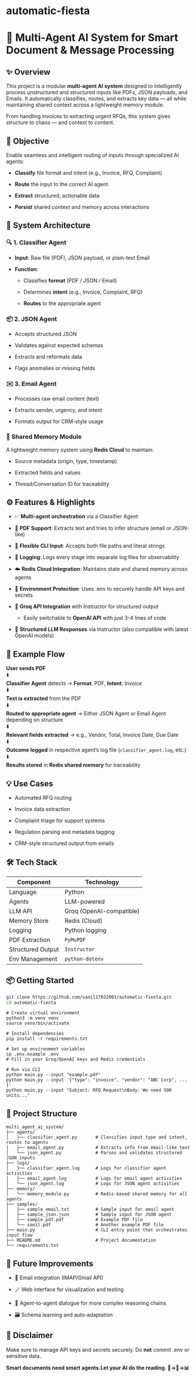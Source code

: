 # automatic-fiesta
🧠 Multi-Agent AI System for Smart Document & Message Processing
================================================================

✨ Overview
----------

This project is a modular **multi-agent AI system** designed to intelligently process unstructured and structured inputs like PDFs, JSON payloads, and Emails. It automatically classifies, routes, and extracts key data — all while maintaining shared context across a lightweight memory module.

From handling invoices to extracting urgent RFQs, this system gives structure to chaos — and context to content.

🎯 Objective
------------

Enable seamless and intelligent routing of inputs through specialized AI agents:

*   **Classify** file format and intent (e.g., Invoice, RFQ, Complaint)
    
*   **Route** the input to the correct AI agent
    
*   **Extract** structured, actionable data
    
*   **Persist** shared context and memory across interactions
    

🧩 System Architecture
----------------------

### 🔍 1. Classifier Agent

*   **Input**: Raw file (PDF), JSON payload, or plain-text Email
    
*   **Function**:
    
    *   Classifies **format** (PDF / JSON / Email)
        
    *   Determines **intent** (e.g., Invoice, Complaint, RFQ)
        
    *   **Routes** to the appropriate agent

### 📦 2. JSON Agent

*   Accepts structured JSON
    
*   Validates against expected schemas
    
*   Extracts and reformats data
    
*   Flags anomalies or missing fields
    

### ✉️ 3. Email Agent

*   Processes raw email content (text)
    
*   Extracts sender, urgency, and intent
    
*   Formats output for CRM-style usage
    

### 🧠 Shared Memory Module

A lightweight memory system using **Redis Cloud** to maintain:

*   Source metadata (origin, type, timestamp)
    
*   Extracted fields and values
    
*   Thread/Conversation ID for traceability

⚙️ Features & Highlights
------------------------

*   ✅ **Multi-agent orchestration** via a Classifier Agent
    
*   📄 **PDF Support**: Extracts text and tries to infer structure (email or JSON-like)
    
*   🔌 **Flexible CLI Input**: Accepts both file paths and literal strings
    
*   🧾 **Logging**: Logs every stage into separate log files for observability
    
*   ☁️ **Redis Cloud Integration**: Maintains state and shared memory across agents
    
*   🔐 **Environment Protection**: Uses .env to securely handle API keys and secrets
    
*   🤖 **Groq API Integration** with Instructor for structured output
    
    *   Easily switchable to **OpenAI API** with just 3-4 lines of code
        
*   🧠 **Structured LLM Responses** via Instructor (also compatible with latest OpenAI models)
    

## 🚀 Example Flow

**User sends PDF**  
⬇️  
**Classifier Agent** detects → **Format**: PDF, **Intent**: Invoice  
⬇️  
**Text is extracted** from the PDF  
⬇️  
**Routed to appropriate agent** → Either JSON Agent or Email Agent depending on structure  
⬇️  
**Relevant fields extracted** → e.g., Vendor, Total, Invoice Date, Due Date  
⬇️  
**Outcome logged** in respective agent’s log file (`classifier_agent.log`, etc.)  
⬇️  
**Results stored** in **Redis shared memory** for traceability


💡 Use Cases
------------

*   Automated RFQ routing
    
*   Invoice data extraction
    
*   Complaint triage for support systems
    
*   Regulation parsing and metadata tagging
    
*   CRM-style structured output from emails
    

🛠️ Tech Stack
--------------

| Component         | Technology              |
|------------------|--------------------------|
| Language          | Python                  |
| Agents            | LLM-powered             |
| LLM API           | Groq (OpenAI-compatible)|
| Memory Store      | Redis (Cloud)           |
| Logging           | Python logging          |
| PDF Extraction    | `PyMuPDF`               |
| Structured Output | `Instructor`            |
| Env Management    | `python-dotenv`         |


## 📦 Getting Started

```bash
git clone https://github.com/sanil27022003/automatic-fiesta.git
cd automatic-fiesta
```

```
# Create virtual environment
python3 -m venv venv
source venv/bin/activate
```

```
# Install dependencies
pip install -r requirements.txt
```

```
# Set up environment variables
cp .env.example .env
# Fill in your Groq/OpenAI keys and Redis credentials
```

```
# Run via CLI
python main.py --input "example.pdf"
python main.py --input '{"type": "invoice", "vendor": "ABC Corp", ... }'
python main.py --input "Subject: RFQ Request\nBody: We need 500 units..."
```

📁 Project Structure
--------------------
```
multi_agent_ai_system/
├── agents/
│   ├── classifier_agent.py       # Classifies input type and intent, routes to agents
│   ├── email_agent.py            # Extracts info from email-like text
│   └── json_agent.py             # Parses and validates structured JSON inputs
├── logs/
│   ├── classifier_agent.log      # Logs for classifier agent activities
│   ├── email_agent.log           # Logs for email agent activities
│   └── json_agent.log            # Logs for JSON agent activities
├── memory/
│   └── memory_module.py          # Redis-based shared memory for all agents
├── samples/
│   ├── sample_email.txt          # Sample input for email agent
│   ├── sample_json.json          # Sample input for JSON agent
│   ├── sample_pdf.pdf            # Example PDF file
│   └── sanil.pdf                 # Another example PDF file
├── main.py                       # CLI entry point that orchestrates input flow
├── README.md                     # Project documentation
└── requirements.txt
```

🧪 Future Improvements
----------------------
    
*   📎 Email integration (IMAP/Gmail API)
    
*   🪄 Web interface for visualization and testing
    
*   💬 Agent-to-agent dialogue for more complex reasoning chains
    
*   🗃️ Schema learning and auto-adaptation

🔐 Disclaimer
-------------

Make sure to manage API keys and secrets securely. Do **not** commit .env or sensitive data.

**Smart documents need smart agents.Let your AI do the reading. 📄→🤖→📊**
